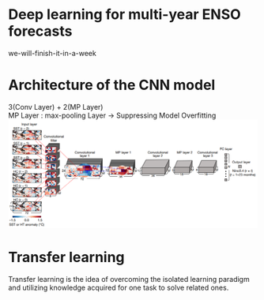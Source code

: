 # Deep learning for multi-year ENSO forecasts
we-will-finish-it-in-a-week

# Architecture of the CNN model
3(Conv Layer) + 2(MP Layer)  
MP Layer : max-pooling Layer → Suppressing Model Overfitting  
![CNN](https://github.com/ojkk371/Deep-learning-for-ENSO-forecasts/blob/master/Image/CNN_forecasts.PNG?raw=true)

# Transfer learning
Transfer learning is the idea of overcoming the isolated learning paradigm and utilizing knowledge acquired for one task to solve related ones.
